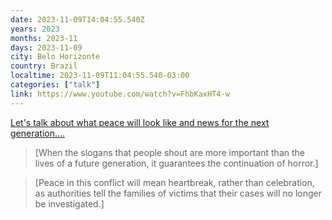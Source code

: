 ```yaml
---
date: 2023-11-09T14:04:55.540Z
years: 2023
months: 2023-11
days: 2023-11-09
city: Belo Horizonte
country: Brazil
localtime: 2023-11-09T11:04:55.540-03:00
categories: ["talk"]
link: https://www.youtube.com/watch?v=FhbKaxHT4-w
---
```

[Let's talk about what peace will look like and news for the next generation....](https://www.youtube.com/watch?v=FhbKaxHT4-w)

> [When the slogans that people shout are more important than the lives of a future generation, it guarantees the continuation of horror.]

> [Peace in this conflict will mean heartbreak, rather than celebration, as authorities tell the families of victims that their cases will no longer be investigated.]
